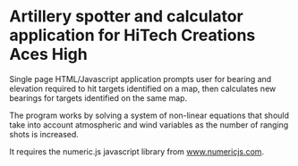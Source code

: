 # Artillery spotter and calculator application for HiTech Creations Aces High
Single page HTML/Javascript application prompts user for bearing and elevation required to hit targets identified on a map, then calculates new bearings for targets identified on the same map.

The program works by solving a system of non-linear equations that should take into account atmospheric and wind variables as the number of ranging shots is increased.

It requires the numeric.js javascript library from www.numericjs.com.
